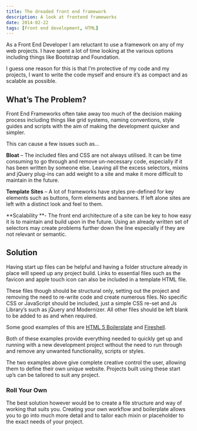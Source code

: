 ```yaml
---
title: The dreaded front end framework
description: A look at frontend frameworks
date: 2014-02-22
tags: [Front end development, HTML]
---
```


As a Front End Developer I am reluctant to use a framework on any of my web projects. I have spent a lot of time looking at the various options including things like Bootstrap and Foundation.

I guess one reason for this is that I&#8217;m protective of my code and my projects, I want to write the code myself and ensure it&#8217;s as compact and as scalable as possible.

<h2 class="heading">What&#8217;s The Problem?</h2>

Front End Frameworks often take away too much of the decision making process including things like grid systems, naming conventions, style guides and scripts with the aim of making the development quicker and simpler.

This can cause a few issues such as&#8230;

**Bloat** &#8211; The included files and CSS are not always utilised. It can be time consuming to go through and remove un-necessary code, especially if it has been written by someone else. Leaving all the excess selectors, mixins and jQuery plug-ins can add weight to a site and make it more difficult to maintain in the future.

**Template Sites** &#8211; A lot of frameworks have styles pre-defined for key elements such as buttons, form elements and banners. If left alone sites are left with a distinct look and feel to them.

**Scalability **- The front end architecture of a site can be key to how easy it is to maintain and build upon in the future. Using an already written set of selectors may create problems further down the line especially if they are not relevant or semantic.

<h2 class="heading">Solution</h2>

Having start up files can be helpful and having a folder structure already in place will speed up any project build. Links to essential files such as the favicon and apple touch icon can also be included in a template HTML file.

These files though should be structural only, setting out the project and removing the need to re-write code and create numerous files. No specific CSS or JavaScript should be included, just a simple CSS re-set and Js Library&#8217;s such as jQuery and Modernizer. All other files should be left blank to be added to as and when required.

Some good examples of this are <a href="http://html5boilerplate.com/" title="HTML 5 Boilerplate" target="_blank">HTML 5 Boilerplate</a> and <a href="http://getfireshell.com/" title="Fireshell " target="_blank">Fireshell</a>.

Both of these examples provide everything needed to quickly get up and running with a new development project without the need to run through and remove any unwanted functionality, scripts or styles.

The two examples above give complete creative control the user, allowing them to define their own unique website. Projects built using these start up&#8217;s can be tailored to suit any project.

<h3 class="heading">Roll Your Own</h3>

The best solution however would be to create a file structure and way of working that suits you. Creating your own workflow and boilerplate allows you to go into much more detail and to tailor each mixin or placeholder to the exact needs of your project.
